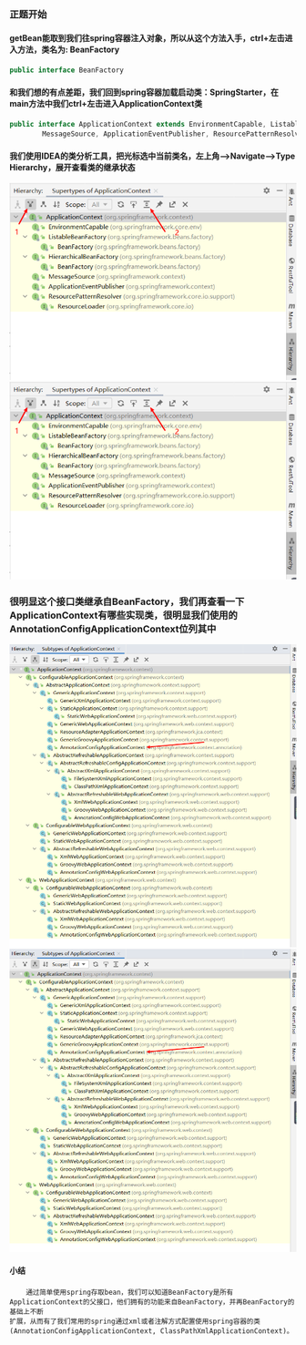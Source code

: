 ### 正题开始
#### getBean能取到我们往spring容器注入对象，所以从这个方法入手，ctrl+左击进入方法，类名为: BeanFactory
```java
public interface BeanFactory
```
#### 和我们想的有点差距，我们回到spring容器加载启动类：SpringStarter，在main方法中我们ctrl+左击进入ApplicationContext类
```java
public interface ApplicationContext extends EnvironmentCapable, ListableBeanFactory, HierarchicalBeanFactory,
		MessageSource, ApplicationEventPublisher, ResourcePatternResolver 
```
#### 我们使用IDEA的类分析工具，把光标选中当前类名，左上角——>Navigate——>Type Hierarchy，展开查看类的继承状态
![Image text](./images/1.png)
![Image text](https://github.com/fee1/spring-review/blob/master/images/1.png)
### 很明显这个接口类继承自BeanFactory，我们再查看一下ApplicationContext有哪些实现类，很明显我们使用的AnnotationConfigApplicationContext位列其中
![Image_text](./images/2.png)
![Image text](https://github.com/fee1/spring-review/blob/master/images/2.png)
#### 小结
```text
    通过简单使用spring存取bean，我们可以知道BeanFactory是所有ApplicationContext的父接口，他们拥有的功能来自BeanFactory，并再BeanFactory的基础上不断
扩展，从而有了我们常用的spring通过xml或者注解方式配置使用spring容器的类(AnnotationConfigApplicationContext, ClassPathXmlApplicationContext)。
```

